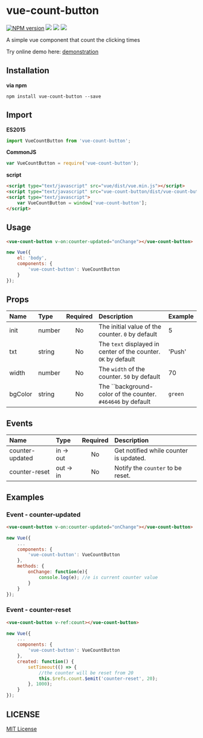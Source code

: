 vue-count-button
=======================
[![NPM version][npm-image]][npm-url]
![][david-url]
![][dt-url]
![][license-url]

A simple vue component that count the clicking times


Try online demo here: [demonstration](http://leftstick.github.io/vue-count-button/)


## Installation

**via npm**

```shell
npm install vue-count-button --save
```

## Import

**ES2015**

```javascript
import VueCountButton from 'vue-count-button';
```

**CommonJS**

```javascript
var VueCountButton = require('vue-count-button');
```

**script**

```html
<script type="text/javascript" src="vue/dist/vue.min.js"></script>
<script type="text/javascript" src="vue-count-button/dist/vue-count-button.js"></script>
<script type="text/javascript">
    var VueCountButton = window['vue-count-button'];
</script>
```

## Usage ##

```html
<vue-count-button v-on:counter-updated="onChange"></vue-count-button>
```

```JavaScript
new Vue({
    el: 'body',
    components: {
        'vue-count-button': VueCountButton
    }
});
```

## Props ##

| Name        | Type           | Required  | Description | Example  |
| :------------- |:-------------| :-----:| :-----| :-----|
| init | number | No | The initial value of the counter. `0` by default | 5 |
| txt | string | No | The `text` displayed in center of the counter. `OK` by default | 'Push' |
| width | number | No | The `width` of the counter. `50` by default | 70 |
| bgColor | string | No | The ``background-color of the counter. `#464646` by default | `green` |


## Events ##

| Name        | Type           | Required  | Description |
| :------------- |:-------------| :-----:| :-----|
| counter-updated | in -> out | No | Get notified while counter is updated. |
| counter-reset | out -> in | No | Notify the `counter` to be reset. |


## Examples ##

### Event - counter-updated ###

```html
<vue-count-button v-on:counter-updated="onChange"></vue-count-button>
```

```javascript
new Vue({
    ...
    components: {
        'vue-count-button': VueCountButton
    },
    methods: {
        onChange: function(e){
            console.log(e); //e is current counter value
        }
    }
});
```

### Event - counter-reset ###

```html
<vue-count-button v-ref:count></vue-count-button>
```

```javascript
new Vue({
    ...
    components: {
        'vue-count-button': VueCountButton
    },
    created: function() {
        setTimeout(() => {
            //the counter will be reset from 20
            this.$refs.count.$emit('counter-reset', 20);
        }, 1000);
    }
});
```


## LICENSE ##

[MIT License](https://raw.githubusercontent.com/leftstick/vue-count-button/master/LICENSE)


[npm-url]: https://npmjs.org/package/vue-count-button
[npm-image]: https://img.shields.io/npm/v/vue-count-button.svg
[david-url]: https://david-dm.org/leftstick/vue-count-button.png
[dt-url]:https://img.shields.io/npm/dt/vue-count-button.svg
[license-url]:https://img.shields.io/npm/l/vue-count-button.svg
